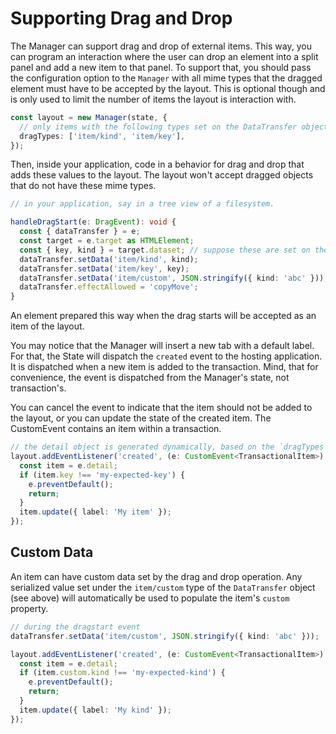 # Supporting Drag and Drop

The Manager can support drag and drop of external items. This way, you can program an interaction where the user can drop an element into a split panel and add a new item to that panel. To support that, you should pass the configuration option to the `Manager` with all mime types that the dragged element must have to be accepted by the layout. This is optional though and is only used to limit the number of items the layout is interaction with.

```ts
const layout = new Manager(state, {
  // only items with the following types set on the DataTransfer object are accepted.
  dragTypes: ['item/kind', 'item/key'],
});
```

Then, inside your application, code in a behavior for drag and drop that adds these values to the layout. The layout won't accept dragged objects that do not have these mime types.

```ts
// in your application, say in a tree view of a filesystem.

handleDragStart(e: DragEvent): void {
  const { dataTransfer } = e;
  const target = e.target as HTMLElement;
  const { key, kind } = target.dataset; // suppose these are set on the dragged element.
  dataTransfer.setData('item/kind', kind);
  dataTransfer.setData('item/key', key);
  dataTransfer.setData('item/custom', JSON.stringify({ kind: 'abc' }));
  dataTransfer.effectAllowed = 'copyMove';
}
```

An element prepared this way when the drag starts will be accepted as an item of the layout. 

You may notice that the Manager will insert a new tab with a default label. For that, the State will dispatch the `created` event to the hosting application. It is dispatched when a new item is added to the transaction. Mind, that for convenience, the event is dispatched from the Manager's state, not transaction's.

You can cancel the event to indicate that the item should not be added to the layout, or you can update the state of the created item. The CustomEvent contains an item within a transaction.

```ts
// the detail object is generated dynamically, based on the `dragTypes` property.
layout.addEventListener('created', (e: CustomEvent<TransactionalItem>) => {
  const item = e.detail;
  if (item.key !== 'my-expected-key') {
    e.preventDefault();
    return;
  }
  item.update({ label: 'My item' });
});
```

## Custom Data

An item can have custom data set by the drag and drop operation. Any serialized value set under the `item/custom` type of the `DataTransfer` object (see above) will automatically be used to populate the item's `custom` property.

```ts
// during the dragstart event 
dataTransfer.setData('item/custom', JSON.stringify({ kind: 'abc' })); 
```

```ts
layout.addEventListener('created', (e: CustomEvent<TransactionalItem>) => {
  const item = e.detail;
  if (item.custom.kind !== 'my-expected-kind') {
    e.preventDefault();
    return;
  }
  item.update({ label: 'My kind' });
});
```
